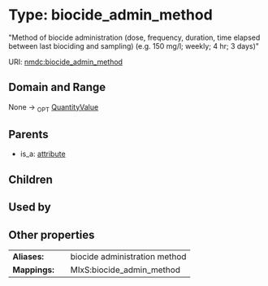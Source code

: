 
# Type: biocide_admin_method


"Method of biocide administration (dose, frequency, duration, time elapsed between last biociding and sampling) (e.g. 150 mg/l; weekly; 4 hr; 3 days)"

URI: [nmdc:biocide_admin_method](https://microbiomedata/meta/biocide_admin_method)


## Domain and Range

None ->  <sub>OPT</sub> [QuantityValue](QuantityValue.md)

## Parents

 *  is_a: [attribute](attribute.md)

## Children


## Used by


## Other properties

|  |  |  |
| --- | --- | --- |
| **Aliases:** | | biocide administration method |
| **Mappings:** | | MIxS:biocide_admin_method |

